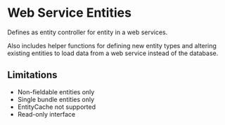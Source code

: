 Web Service Entities
====================

Defines as entity controller for entity in a web services.

Also includes helper functions for defining new entity types and altering existing entities to load data from a web service instead of the database.

Limitations
----------

- Non-fieldable entities only
- Single bundle entities only
- EntityCache not supported
- Read-only interface